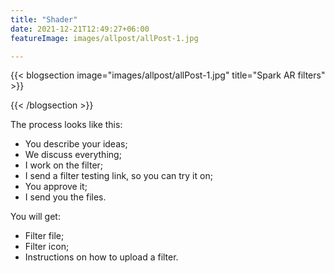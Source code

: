 ```yaml
---
title: "Shader"
date: 2021-12-21T12:49:27+06:00
featureImage: images/allpost/allPost-1.jpg

---
```


{{< blogsection image="images/allpost/allPost-1.jpg" title="Spark AR filters" >}}



{{< /blogsection >}}


The process looks like this: 

- You describe your ideas;
- We discuss everything;
- I work on the filter;
- I send a filter testing link, so you can try it on;
- You approve it;
- I send you the files.


You will get:

- Filter file;
- Filter icon;
- Instructions on how to upload a filter.


